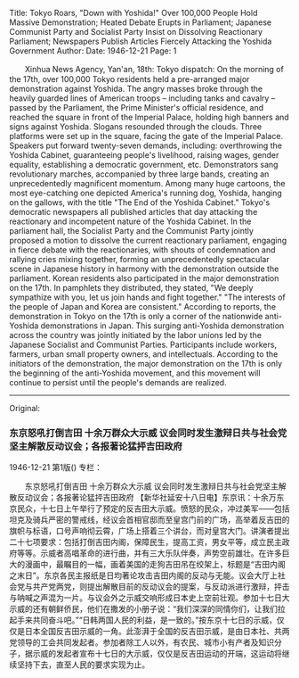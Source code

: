 Title: Tokyo Roars, "Down with Yoshida!" Over 100,000 People Hold Massive Demonstration; Heated Debate Erupts in Parliament; Japanese Communist Party and Socialist Party Insist on Dissolving Reactionary Parliament; Newspapers Publish Articles Fiercely Attacking the Yoshida Government
Author:
Date: 1946-12-21
Page: 1

　　Xinhua News Agency, Yan'an, 18th: Tokyo dispatch: On the morning of the 17th, over 100,000 Tokyo residents held a pre-arranged major demonstration against Yoshida. The angry masses broke through the heavily guarded lines of American troops – including tanks and cavalry – passed by the Parliament, the Prime Minister's official residence, and reached the square in front of the Imperial Palace, holding high banners and signs against Yoshida. Slogans resounded through the clouds. Three platforms were set up in the square, facing the gate of the Imperial Palace. Speakers put forward twenty-seven demands, including: overthrowing the Yoshida Cabinet, guaranteeing people's livelihood, raising wages, gender equality, establishing a democratic government, etc. Demonstrators sang revolutionary marches, accompanied by three large bands, creating an unprecedentedly magnificent momentum. Among many huge cartoons, the most eye-catching one depicted America's running dog, Yoshida, hanging on the gallows, with the title "The End of the Yoshida Cabinet." Tokyo's democratic newspapers all published articles that day attacking the reactionary and incompetent nature of the Yoshida Cabinet. In the parliament hall, the Socialist Party and the Communist Party jointly proposed a motion to dissolve the current reactionary parliament, engaging in fierce debate with the reactionaries, with shouts of condemnation and rallying cries mixing together, forming an unprecedentedly spectacular scene in Japanese history in harmony with the demonstration outside the parliament. Korean residents also participated in the major demonstration on the 17th. In pamphlets they distributed, they stated, "We deeply sympathize with you, let us join hands and fight together." "The interests of the people of Japan and Korea are consistent." According to reports, the demonstration in Tokyo on the 17th is only a corner of the nationwide anti-Yoshida demonstrations in Japan. This surging anti-Yoshida demonstration across the country was jointly initiated by the labor unions led by the Japanese Socialist and Communist Parties. Participants include workers, farmers, urban small property owners, and intellectuals. According to the initiators of the demonstration, the major demonstration on the 17th is only the beginning of the anti-Yoshida movement, and this movement will continue to persist until the people's demands are realized.



<hr /> 

Original: 


### 东京怒吼打倒吉田  十余万群众大示威  议会同时发生激辩日共与社会党坚主解散反动议会；各报著论猛抨吉田政府

1946-12-21
第1版()
专栏：

　　东京怒吼打倒吉田
    十余万群众大示威
    议会同时发生激辩日共与社会党坚主解散反动议会；各报著论猛抨吉田政府
    【新华社延安十八日电】东京讯：十余万东京民众，十七日上午举行了预定的反吉田大示威。愤怒的民众，冲过美军——包括坦克及骑兵严密的警戒线，经议会首相官邸而至皇宫门前的广场，高举着反吉田的旗帜与标语，口号声响彻云霄，广场上搭着三个讲台，而对皇宫大门。讲演者提出二十七项要求：包括打倒吉田内阁，保障民生，提高工资，男女平等，成立民主政府等等。示威者高唱革命的进行曲，并有三大乐队伴奏，声势空前雄壮。在许多巨大的漫画中，最瞩目的一幅，画着美国的走狗吉田吊在绞架上，标题是“吉田内阁之末日”。东京各民主报纸是日均著论攻击吉田内阁的反动与无能。议会大厅上社会党与共产党两党，则提出解散目前的反动议会的提案，与反动派进行激辩，抨击与呐喊之声混为一片。与议会外之示威交响形成日本史上空前壮观。参加十七日大示威的还有朝鲜侨民，他们在撒发的小册子说：“我们深深的同情你们，让我们拉起手来共同奋斗吧。”“日韩两国人民的利益，是一致的。”按东京十七日的示威，仅仅是日本全国反吉田示威的一角。此澎湃于全国的反吉田示威，是由日本社、共两党领导的工会共同发起者。参加者除工人以外，有农民、城市小有产者及知识分子，据示威的发起者宣布十七日的大示威，仅仅是反吉田运动的开端，这运动将继续坚持下去，直至人民的要求实现为止。
